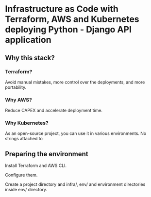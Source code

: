 # Infrastructure as Code with Terraform, AWS and Kubernetes deploying Python - Django API application

## Why this stack?

### Terraform?

Avoid manual mistakes, more control over the deployments, and more portability.

### Why AWS?

Reduce CAPEX and accelerate deployment time.

### Why Kubernetes?

As an open-source project, you can use it in various environments. No strings attached to


## Preparing the environment

Install Terraform and AWS CLI.

Configure them.

Create a project directory and infra/, env/ and environment directories inside env/ directory.

